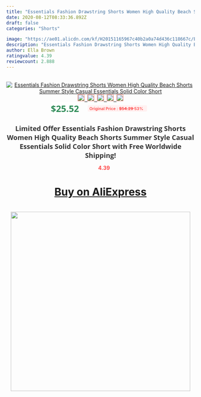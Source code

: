 ```yaml
---
title: "Essentials Fashion Drawstring Shorts Women High Quality Beach Shorts Summer Style Casual Essentials Solid Color Short"
date: 2020-08-12T08:33:36.892Z
draft: false
categories: "Shorts"

image: "https://ae01.alicdn.com/kf/H20151165967c40b2a0a74d436c118667c/Essentials-Fashion-Drawstring-Shorts-Women-High-Quality-Beach-Shorts-Summer-Style-Casual-Essentials-Solid-Color-Short.jpg"
description: "Essentials Fashion Drawstring Shorts Women High Quality Beach Shorts Summer Style Casual Essentials Solid Color Short"
author: Ella Brown
ratingvalue: 4.39
reviewcount: 2.888
---
```

<br>
<div style="text-align: center;">
<a href="https://s.click.aliexpress.com/e/_A7BPTX" target="_blank" rel="nofollow noopener noreferrer"><img alt="Essentials Fashion Drawstring Shorts Women High Quality Beach Shorts Summer Style Casual Essentials Solid Color Short" class="magnifier-image" src="https://ae01.alicdn.com/kf/H20151165967c40b2a0a74d436c118667c/Essentials-Fashion-Drawstring-Shorts-Women-High-Quality-Beach-Shorts-Summer-Style-Casual-Essentials-Solid-Color-Short.jpg_640x640.jpg">
<br>
<img style="border:1px solid salmon" src="https://ae01.alicdn.com/kf/H20151165967c40b2a0a74d436c118667c/Essentials-Fashion-Drawstring-Shorts-Women-High-Quality-Beach-Shorts-Summer-Style-Casual-Essentials-Solid-Color-Short.jpg_120x120.jpg">&nbsp;&nbsp;<img style="border:1px solid salmon" src="https://ae01.alicdn.com/kf/Hb98f4684b004420e8c0a3546f3b0ba08u/Essentials-Fashion-Drawstring-Shorts-Women-High-Quality-Beach-Shorts-Summer-Style-Casual-Essentials-Solid-Color-Short.jpg_120x120.jpg">&nbsp;&nbsp;<img style="border:1px solid salmon" src="https://ae01.alicdn.com/kf/H60093e913b8e40fa87e0b7a722a8ed72u/Essentials-Fashion-Drawstring-Shorts-Women-High-Quality-Beach-Shorts-Summer-Style-Casual-Essentials-Solid-Color-Short.jpg_120x120.jpg">&nbsp;&nbsp;<img style="border:1px solid salmon" src="https://ae01.alicdn.com/kf/H5a6830074f2b47ef8ed8c3099bfb8a3aE/Essentials-Fashion-Drawstring-Shorts-Women-High-Quality-Beach-Shorts-Summer-Style-Casual-Essentials-Solid-Color-Short.jpg_120x120.jpg">&nbsp;&nbsp;<img style="border:1px solid salmon" src="https://ae01.alicdn.com/kf/Hb1721313c92a43f58e705a275078f8cb7/Essentials-Fashion-Drawstring-Shorts-Women-High-Quality-Beach-Shorts-Summer-Style-Casual-Essentials-Solid-Color-Short.jpg_120x120.jpg"></a></div><br0>
<div style="text-align: center;"><span style="background-color: white; border: 0px; box-sizing: border-box; color: seagreen; display: inline-block; font-family: &quot;open sans&quot; , &quot;arial&quot; , &quot;helvetica&quot; , sans-serif , &quot;heiti&quot;; font-size: 24px; font-stretch: inherit; font-weight: 700; line-height: inherit; margin: 0px 10px 0px 0px; padding: 0px; vertical-align: middle;">$25.52 </span>
<span style="background: rgb(255 , 241 , 241); border-radius: 3px; border: 0px; box-sizing: border-box; color: #ff4747; display: inline-block; font-family: inherit; font-size: 12px; font-stretch: inherit; font-style: inherit; font-variant: inherit; font-weight: 600; line-height: inherit; margin: 0px; padding: 2px 5px; transform: scale(0.9); vertical-align: middle;">Original Price : <b style="text-decoration: line-through;">$54.29 </b> 53%&nbsp;&nbsp;</span></div>
<h1 style="color: #333333; display: inline-block; font-family: &quot;open sans&quot; , &quot;arial&quot; , &quot;helvetica&quot; , sans-serif , &quot;heiti&quot;; font-size: 18px; font-stretch: inherit; font-weight: 700; text-align: center;">Limited Offer Essentials Fashion Drawstring Shorts Women High Quality Beach Shorts Summer Style Casual Essentials Solid Color Short with Free Worldwide Shipping!</h1>
<div style="color: #ff4747; text-align: center;">
<img src="https://4.bp.blogspot.com/-M0ZcTcb-5uY/XleCXlxnR4I/AAAAAAAAAEc/OrjgMkXV1oMQFaCRZj5HQwOCBcu3w1FegCPcBGAYYCw/s1600/star.png" style="height: 15px;">&nbsp;<b>4.39</b></div>
<div class="button_cont" align="center"><a class="buynow_a" href="https://s.click.aliexpress.com/e/_A7BPTX" target="_blank" rel="nofollow noopener noreferrer"><H1>Buy on AliExpress</H1></a></div><br>
<div class="separator" style="clear: both; text-align: center;">
<img src="https://lh3.googleusercontent.com/-pTy5HemUv9M/XlePHvY0dAI/AAAAAAAAAE4/0nX5iRUoIWY8eMW9Dpxeirr157OZliDIgCLcBGAsYHQ/s1600/badge.gif" width="480">
</div>
